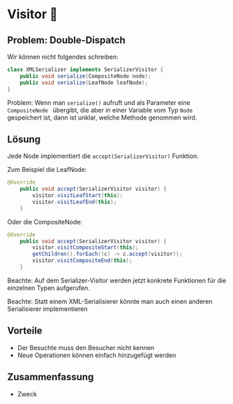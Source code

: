 
# Visitor 👋

## Problem: Double-Dispatch

Wir können nicht folgendes schreiben:

```java
class XMLSerializer implements SerializerVisitor { 
	public void serialize(CompositeNode node);
	public void serialize(LeafNode leafNode);
}
```

Problem: Wenn man `serialize()` aufruft und als Parameter eine `CompositeNode ` übergibt, die aber in einer Variable vom Typ `Node` gespeichert ist, dann ist unklar, welche Methode genommen wird.


## Lösung

Jede Node implementiert die `accept(SerializerVisitor)` Funktion.

Zum Beispiel die LeafNode:
```java
@Override
	public void accept(SerializerVisitor visitor) {
		visitor.visitLeafStart(this);
		visitor.visitLeafEnd(this);
	}

```

Oder die CompositeNode:
```java
@Override
	public void accept(SerializerVisitor visitor) {
		visitor.visitCompositeStart(this);
		getChildren().forEach((c) -> c.accept(visitor));
		visitor.visitCompositeEnd(this);
	}

```

Beachte: Auf dem Serializer-Visitor werden jetzt konkrete Funktionen für die einzelnen Typen aufgerufen.

Beachte: Statt einem XML-Serialisierer könnte man auch einen anderen Serialisierer implementieren

## Vorteile
- Der Besuchte muss den Besucher nicht kennen
- Neue Operationen können einfach hinzugefügt werden

## Zusammenfassung
- Zweck
